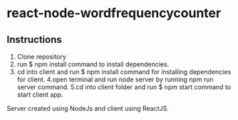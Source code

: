 # react-node-wordfrequencycounter

## Instructions

1. Clone repository
2. run $ npm install command to install dependencies.
3. cd into client and run $ npm install command for installing dependencies for client.
4.open terminal and run node server by running npm run server command.
5.cd into client folder and run $ npm start command to start client app.



Server created using NodeJs and client using ReactJS.
